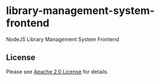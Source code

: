 # library-management-system-frontend
NodeJS Library Management System Frontend

## License
Please see [Apache 2.0 License](./LICENSE) for details.
